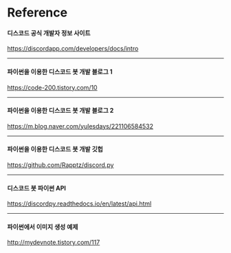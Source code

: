 Reference
=========


#### 디스코드 공식 개발자 정보 사이트
https://discordapp.com/developers/docs/intro

* * *
#### 파이썬을 이용한 디스코드 봇 개발 블로그 1
https://code-200.tistory.com/10

* * *
#### 파이썬을 이용한 디스코드 봇 개발 블로그 2
https://m.blog.naver.com/yulesdays/221106584532

* * *
#### 파이썬을 이용한 디스코드 봇 개발 깃헙
https://github.com/Rapptz/discord.py

* * *
#### 디스코드 봇 파이썬 API
https://discordpy.readthedocs.io/en/latest/api.html

* * *
#### 파이썬에서 이미지 생성 예제
http://mydevnote.tistory.com/117
